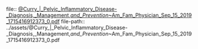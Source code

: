file:: [@Curry_|_Pelvic_Inflammatory_Disease-_Diagnosis,_Management,_and_Prevention_~Am_Fam_Physician_Sep_15_2019_1715416912373_0.pdf](../assets/@Curry_|_Pelvic_Inflammatory_Disease-_Diagnosis,_Management,_and_Prevention_~Am_Fam_Physician_Sep_15_2019_1715416912373_0.pdf)
file-path:: ../assets/@Curry_|_Pelvic_Inflammatory_Disease-_Diagnosis,_Management,_and_Prevention_~Am_Fam_Physician_Sep_15_2019_1715416912373_0.pdf
